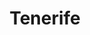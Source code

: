 ---
layout: photography
title:  "Tenerife"
region: "Canary Islands"
year: 2019
id: tenerife
intro: "An island of amazing diversity and one of the most underrated places I've visited. Hot southern beaches, vast volcanic landscapes and lush green mountains in the north."
seo:
  title: "Travel Photography - Tenerife"
  description: "Photography from around Tenerife, Canary Islands including Mount Teide, Masca Valley, Anaga and Playa de Benijo."
  image:
    url: "Tenerife-003.jpg"
    alt: "Masca valley - sunset in the mist"
hero:
  image: "Tenerife-005.jpg"
  alt: "The road through Anaga"
thumb:
  - url: "Tenerife-013.jpg"
    alt: "Looking out over El Sombrero"
  - url: "Tenerife-002.jpg"
    alt: "Mount Teide and Roques de García in the last of the sun"
---